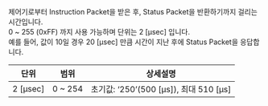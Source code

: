 제어기로부터 Instruction Packet을 받은 후, Status Packet을 반환하기까지 걸리는 시간입니다.  
0 ~ 255 (0xFF) 까지 사용 가능하며 단위는 2 [μsec] 입니다.  
예를 들어, 값이 10일 경우 20 [μsec] 만큼 시간이 지난 후에 Status Packet을 응답합니다.

|단위| 범위    | 상세설명     |
| :------------: | :------------: | :------------: |
| 2 [μsec] | 0 ~ 254 | 초기값: ‘250’(500 [μs]), 최대 510 [μs] |
